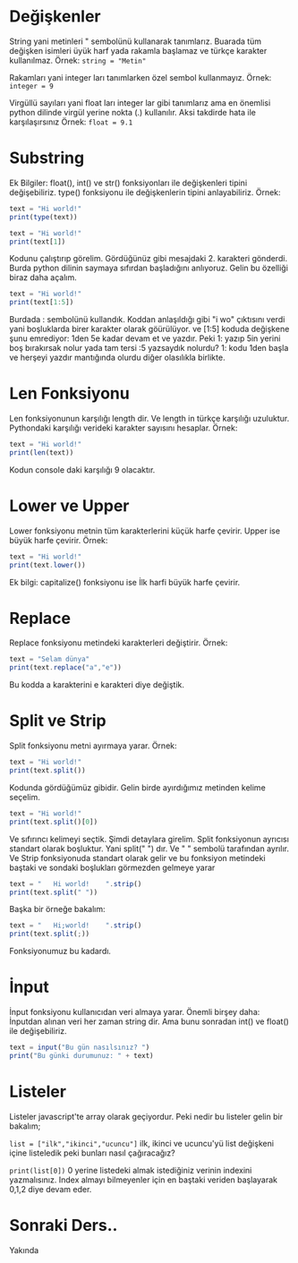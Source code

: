 <h1>Değişkenler</h1>

String yani metinleri " sembolünü kullanarak tanımlarız. Buarada tüm değişken isimleri üyük harf yada rakamla başlamaz ve türkçe karakter kullanılmaz.
Örnek: `string = "Metin"`

Rakamları yani integer ları tanımlarken özel sembol kullanmayız.
Örnek: `integer = 9`

Virgüllü sayıları yani float ları integer lar gibi tanımlarız ama en önemlisi python dilinde virgül yerine nokta (.) kullanılır. Aksi takdirde hata ile karşılaşırsınız
Örnek: `float = 9.1`

<h1>Substring</h1>
Ek Bilgiler: float(), int() ve str() fonksiyonları ile değişkenleri tipini değişebiliriz. type() fonksiyonu ile değişkenlerin tipini anlayabiliriz.
Örnek:

```js
text = "Hi world!"
print(type(text))

text = "Hi world!"
print(text[1])
```
Kodunu çalıştırıp görelim. Gördüğünüz gibi mesajdaki 2. karakteri gönderdi. Burda python dilinin saymaya sıfırdan başladığını anlıyoruz. Gelin bu özelliği biraz daha açalım.

```js
text = "Hi world!"
print(text[1:5])
```
Burdada : sembolünü kullandık. Koddan anlaşıldığı gibi "i wo" çıktısını verdi yani boşluklarda birer karakter olarak göürülüyor. ve [1:5] koduda değişkene şunu emrediyor: 1den 5e kadar devam et ve yazdır. Peki 1: yazıp 5in yerini boş bırakırsak nolur yada tam tersi :5 yazsaydık nolurdu? 1: kodu 1den başla ve herşeyi yazdır mantığında olurdu diğer olasılıkla birlikte.
<h1>Len Fonksiyonu</h1>
Len fonksiyonunun karşılığı length dir. Ve length in türkçe karşılığı uzuluktur. Pythondaki karşılığı verideki karakter sayısını hesaplar.
Örnek:

```js
text = "Hi world!"
print(len(text))
```
Kodun console daki karşılığı 9 olacaktır.
<h1>Lower ve Upper</h1>
Lower fonksiyonu metnin tüm karakterlerini küçük harfe çevirir. Upper ise büyük harfe çevirir. 
Örnek:

```js
text = "Hi world!"
print(text.lower())
```
Ek bilgi: capitalize() fonksiyonu ise İlk harfi büyük harfe çevirir.
<h1>Replace</h1>
Replace fonksiyonu metindeki karakterleri değiştirir.
Örnek:

```js
text = "Selam dünya"
print(text.replace("a","e"))
```
Bu kodda a karakterini e karakteri diye değiştik.
<h1>Split ve Strip</h1>
Split fonksiyonu metni ayırmaya yarar.
Örnek:

```js
text = "Hi world!"
print(text.split())
```
Kodunda gördüğümüz gibidir. Gelin birde ayırdığımız metinden kelime seçelim.

```js
text = "Hi world!"
print(text.split()[0])
```
Ve sıfırıncı kelimeyi seçtik. Şimdi detaylara girelim. Split fonksiyonun ayrıcısı standart olarak boşluktur. Yani split(" ") dır. Ve " " sembolü tarafından ayrılır. Ve Strip fonksiyonuda standart olarak gelir ve bu fonksiyon metindeki baştaki ve sondaki boşlukları görmezden gelmeye yarar

```js
text = "   Hi world!    ".strip()
print(text.split(" "))
```
Başka bir örneğe bakalım:

```js
text = "   Hi;world!    ".strip()
print(text.split(;))
```
Fonksiyonumuz bu kadardı.
<h1>İnput</h1>
İnput fonksiyonu kullanıcıdan veri almaya yarar. Önemli birşey daha: İnputdan alınan veri her zaman string dir. Ama bunu sonradan int() ve float() ile değişebiliriz.

```js
text = input("Bu gün nasılsınız? ")
print("Bu günki durumunuz: " + text)
```
<h1>Listeler</h1>
Listeler javascript'te array olarak geçiyordur. Peki nedir bu listeler gelin bir bakalım;<br>

`list = ["ilk","ikinci","ucuncu"]`
ilk, ikinci ve ucuncu'yü list değişkeni içine listeledik peki bunları nasıl çağıracağız?<br>

`print(list[0])`
0 yerine listedeki almak istediğiniz verinin indexini yazmalısınız. Index almayı bilmeyenler için en baştaki veriden başlayarak 0,1,2 diye devam eder.
<h1>Sonraki Ders..</h1>

Yakında